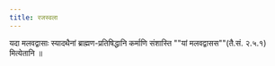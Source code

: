 ```yaml
---
title: रजस्वला
---
```



यदा मलवद्वासाः स्यादथैनां ब्राह्मण-प्रतिषिद्धानि कर्माणि संशास्ति ""यां मलवद्वासस""(तै.सं. २.५.१) मित्येतानि ॥

